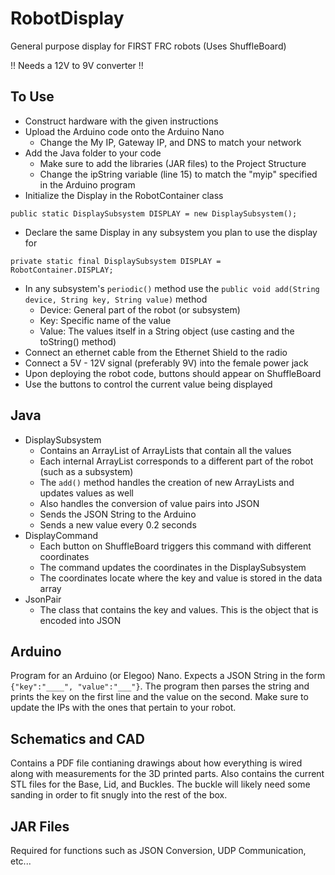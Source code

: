 # RobotDisplay
General purpose display for FIRST FRC robots (Uses ShuffleBoard)

!! Needs a 12V to 9V converter !!

## To Use
- Construct hardware with the given instructions
- Upload the Arduino code onto the Arduino Nano
  -  Change the My IP, Gateway IP, and DNS to match your network
- Add the Java folder to your code
  - Make sure to add the libraries (JAR files) to the Project Structure
  - Change the ipString variable (line 15) to match the "myip" specified in the Arduino program
- Initialize the Display in the RobotContainer class
```
public static DisplaySubsystem DISPLAY = new DisplaySubsystem();
```
- Declare the same Display in any subsystem you plan to use the display for
```
private static final DisplaySubsystem DISPLAY = RobotContainer.DISPLAY;
```
- In any subsystem's `periodic()` method use the `public void add(String device, String key, String value)` method
  - Device: General part of the robot (or subsystem)
  - Key: Specific name of the value
  - Value: The values itself in a String object (use casting and the toString() method)
- Connect an ethernet cable from the Ethernet Shield to the radio
- Connect a 5V - 12V signal (preferably 9V) into the female power jack
- Upon deploying the robot code, buttons should appear on ShuffleBoard
- Use the buttons to control the current value being displayed


## Java
  - DisplaySubsystem
    - Contains an ArrayList of ArrayLists that contain all the values
    - Each internal ArrayList corresponds to a different part of the robot (such as a subsystem)    
    - The `add()` method handles the creation of new ArrayLists and updates values as well
    - Also handles the conversion of value pairs into JSON
    - Sends the JSON String to the Arduino
    - Sends a new value every 0.2 seconds
  - DisplayCommand
    - Each button on ShuffleBoard triggers this command with different coordinates
    - The command updates the coordinates in the DisplaySubsystem
    - The coordinates locate where the key and value is stored in the data array
  - JsonPair
    - The class that contains the key and values. This is the object that is encoded into JSON

## Arduino
Program for an Arduino (or Elegoo) Nano. Expects a JSON String in the form `{"key":"____", "value":"___"}`. The program then parses the string and prints the key on the first line and the value on the second. Make sure to update the IPs with the ones that pertain to your robot.

## Schematics and CAD
Contains a PDF file contianing drawings about how everything is wired along with measurements for the 3D printed parts. Also contains the current STL files for the Base, Lid, and Buckles. The buckle will likely need some sanding in order to fit snugly into the rest of the box.

## JAR Files
Required for functions such as JSON Conversion, UDP Communication, etc...

